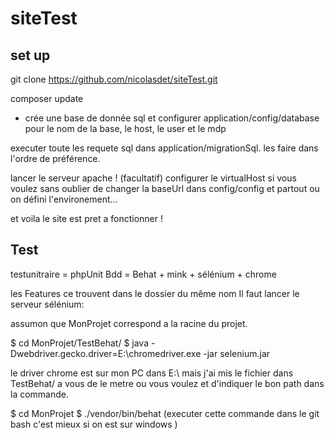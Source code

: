 # siteTest



## set up 

git clone https://github.com/nicolasdet/siteTest.git

composer update 

+ crée une base de donnée sql et configurer application/config/database pour le nom de la base, le host, le user et le mdp 

executer toute les requete sql dans application/migrationSql. les faire dans l'ordre de préférence. 


lancer le serveur apache !
(facultatif)  configurer le virtualHost si vous voulez sans oublier de changer la baseUrl dans config/config et partout ou on défini l'environement... 



et voila le site est pret a fonctionner !

## Test 

testunitraire = phpUnit
Bdd           = Behat + mink + sélénium + chrome 


les Features ce trouvent dans le dossier du même nom 
Il faut lancer le serveur sélénium:

assumon que MonProjet correspond a la racine du projet.

$ cd MonProjet/TestBehat/
$ java -Dwebdriver.gecko.driver=E:\chromedriver.exe -jar selenium.jar

le driver chrome est sur mon PC dans E:\ mais j'ai mis le fichier dans TestBehat/   a vous de le metre ou vous voulez et d'indiquer le bon path dans la commande.

$ cd MonProjet
$ ./vendor/bin/behat   (executer cette commande dans le git bash c'est mieux si on est sur windows )